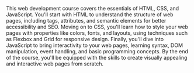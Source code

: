 This web development course covers the essentials of HTML, CSS, and JavaScript. You'll start with HTML to understand the structure of web pages, including tags, attributes, and semantic elements for better accessibility and SEO. Moving on to CSS, you'll learn how to style your web pages with properties like colors, fonts, and layouts, using techniques such as Flexbox and Grid for responsive design. Finally, you'll dive into JavaScript to bring interactivity to your web pages, learning syntax, DOM manipulation, event handling, and basic programming concepts. By the end of the course, you'll be equipped with the skills to create visually appealing and interactive web pages from scratch.






